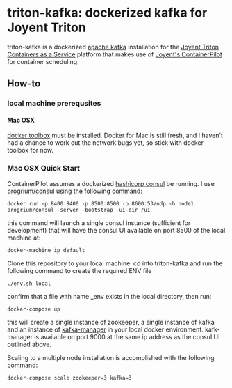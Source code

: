 # triton-kafka: dockerized kafka for Joyent Triton
triton-kafka is a dockerized [apache kafka](http://kafka.apache.org/) installation for the [Joyent Triton Containers as a Service](https://www.joyent.com/triton) platform that makes use of [Joyent's ContainerPilot](https://www.joyent.com/containerpilot) for container scheduling.

## How-to
### local machine prerequsites
#### Mac OSX
[docker toolbox](https://www.docker.com/products/docker-toolbox) must be installed. Docker for Mac is still fresh, and I haven't had a chance to work out the network bugs yet, so stick with docker toolbox for now.
### Mac OSX Quick Start
ContainerPilot assumes a dockerized [hashicorp consul](https://www.consul.io/) be running. I use [progrium/consul](https://hub.docker.com/r/progrium/consul/) using the following command:

```
docker run -p 8400:8400 -p 8500:8500 -p 8600:53/udp -h node1 progrium/consul -server -bootstrap -ui-dir /ui
```
this command will launch a single consul instance (sufficient for development) that will have the consul UI available on port 8500 of the local machine at: 

```
docker-machine ip default
```

Clone this repository to your local machine. cd into triton-kafka and run the following command to create the required ENV file

```
./env.sh local
```

confirm that a file with name _env exists in the local directory, then run:

```
docker-compose up
```
this will create a single instance of zookeeper, a single instance of kafka and an instance of [kafka-manager](https://github.com/yahoo/kafka-manager) in your local docker environment. kafk-manager is available on port 9000 at the same ip address as the consul UI outlined above.

Scaling to a multiple node installation is accomplished with the following command:

```
docker-compose scale zookeeper=3 kafka=3
```

